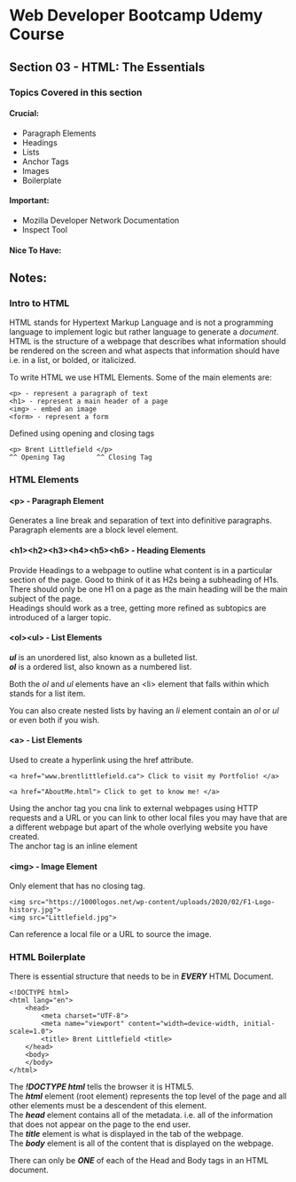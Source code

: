 # Web Developer Bootcamp Udemy Course

## Section 03 - HTML: The Essentials

### Topics Covered in this section

#### Crucial:
- Paragraph Elements
- Headings
- Lists
- Anchor Tags
- Images
- Boilerplate

#### Important:
- Mozilla Developer Network Documentation
- Inspect Tool

#### Nice To Have:


## Notes:
### Intro to HTML
HTML stands for Hypertext Markup Language and is not a programming language to implement logic but rather language to generate a *document*.
HTML is the structure of a webpage that describes what information should be rendered on the screen and what aspects that information should have i.e. in a list, or bolded, or italicized.

To write HTML we use HTML Elements. Some of the main elements are:
```
<p> - represent a paragraph of text
<h1> - represent a main header of a page
<img> - embed an image
<form> - represent a form
```
Defined using opening and closing tags
```
<p> Brent Littlefield </p>
^^ Opening Tag        ^^ Closing Tag
```

### HTML Elements
#### **\<p> - Paragraph Element**  
Generates a line break and separation of text into definitive paragraphs.  
Paragraph elements are a block level element.

#### **\<h1>\<h2>\<h3>\<h4>\<h5>\<h6> - Heading Elements**  
Provide Headings to a webpage to outline what content is in a particular section of the page. Good to think of it as H2s being a subheading of H1s.  
There should only be one H1 on a page as the main heading will be the main subject of the page.  
Headings should work as a tree, getting more refined as subtopics are introduced of a larger topic.

#### **\<ol>\<ul> - List Elements**   
***ul*** is an unordered list, also known as a bulleted list.  
***ol*** is a ordered list, also known as a numbered list.  

Both the *ol* and *ul* elements have an \<li> element that falls within which stands for a list item.

You can also create nested lists by having an *li* element contain an *ol* or *ul* or even both if you wish.

#### **\<a> - List Elements**  
Used to create a hyperlink using the href attribute.
```
<a href="www.brentlittlefield.ca"> Click to visit my Portfolio! </a>

<a href="AboutMe.html"> Click to get to know me! </a>
```
Using the anchor tag you cna link to external webpages using HTTP requests and a URL or you can link to other local files you may have that are a different webpage but apart of the whole overlying website you have created.  
The anchor tag is an inline element

#### **\<img> - Image Element** 
Only element that has no closing tag.
```
<img src="https://1000logos.net/wp-content/uploads/2020/02/F1-Logo-history.jpg">
<img src="Littlefield.jpg">
```
Can reference a local file or a URL to source the image.

### HTML Boilerplate
There is essential structure that needs to be in ***EVERY*** HTML Document.
```
<!DOCTYPE html>
<html lang="en">
    <head>
        <meta charset="UTF-8">
        <meta name="viewport" content="width=device-width, initial-scale=1.0">
        <title> Brent Littlefield <title>
    </head>
    <body>
    </body>
</html>
```

The ***!DOCTYPE html*** tells the browser it is HTML5.    
The ***html*** element (root element) represents the top level of the page and all other elements must be a descendent of this element.    
The ***head*** element contains all of the metadata. i.e. all of the information that does not appear on the page to the end user.  
The ***title*** element is what is displayed in the tab of the webpage.  
The ***body*** element is all of the content that is displayed on the webpage.

There can only be ***ONE*** of each of the Head and Body tags in an HTML document.